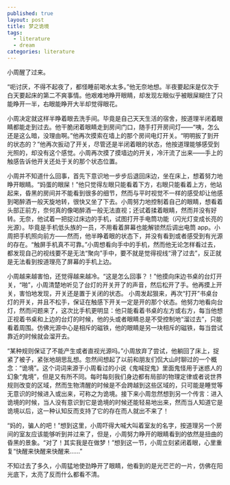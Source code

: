 ```yaml
---
published: true
layout: post
title: 梦之诡境
tags:
  - literature
  - dream
categories: literature
---
```


小周醒了过来。

“呃讨厌，不得不起夜了，都怪睡前喝水太多。”他无奈地想。半夜要起床是仅次于白天要起床的第二不爽事情。他艰难地睁开眼睛，却发现左眼似乎被眼屎糊住了只能睁开一半，右眼能睁开大半却觉得眼花。

小周决定就这样半睁着眼去洗手间。毕竟是自己天天生活的宿舍，按道理半闭着眼睛都能走到过去。他干脆闭着眼睛走到房间门口，随手打开房间灯——“咦，怎么还是这么暗，没理由啊。”他再次摸索在墙上的那个房间电灯开关。“明明扳了到开的状态的？”他再次扳动了开关，尽管还是半闭着眼的状态，他按道理能够感受到光照的，却没有这个感觉。小周再次摸了摸墙边的开关，冷汗流了出来——手上的触感告诉他开关还处于关的那个状态位置。

小周并不知道什么回事，首先下意识地一步步后退回床边，坐在床上，想着努力地睁开眼睛。“妈蛋的眼屎！”他只觉得左眼只能看着下方，右眼只能看着上方，他站起来，昏黑的房间并不能看到很多的细节，然而与平时视觉不一样的感受却让他感到喝醉酒一般天旋地转，很快又坐了下去。小周努力地控制着自己的眼睛，想看着头部正前方，奈何真的像喝醉酒一般无法直视；还试着揉着眼睛，然而并没有好转。无奈，他试着一把捉过床边的手机，试图打开手电筒功能（闪光灯变成长亮的光源）。毕竟是手机低头族的一员，不用看着屏幕也能解锁然后调出电筒 app。小周把手机照向前方——然而，他半睁着眼的状态下，并没有看到或者感受到有光源的存在。“触屏手机真不可靠。”小周想看向手中的手机，然而他无论怎样看过去，都发现自己的视线要不是无法“聚向”手中，要不就是觉得视线“滑了过去”，反正就是无法看到按道理亮了屏幕的手机上边。

小周越来越害怕，还觉得越来越冷。“这是怎么回事？！”他摸向床边书桌的台灯开关，“啪”，小周清楚地听见了台灯的开关开了的声音，然后松开了手。他再摸上开关，害怕地发现，开关还是置于关闭的状态。 小周发起狠来，再次“打开”书桌台灯的开关，并且不松手，保证在触感下开关一定是开的那个状态。他努力地看向台灯，然而问题来了，这次比手机更明显：他只能看着书桌的左方或右方，每当他想正视着书桌和上边的台灯的时候，他的头或者眼睛总是不受控制地“溜过去”，只能看着周围。仿佛光源中心是相斥的磁铁，他的眼睛是另一块相斥的磁铁，每当尝试靠近的时候就会溜开去。

“某种规则保证了不能产生或者直视光源吗。”小周放弃了尝试，他躺回了床上，捉紧了被子，紧张地胡思乱想。忽然间想起了以前和朋友们侃大山时聊过的一个概念：“诡境”。这个词词来源于小周看过的小说《鬼喊捉鬼》里面鬼怪用于迷惑人的幻象“鬼境”，但是又有所不同。每时每刻我们身边都有局部的物理定律或者说世界规则改变的区域，然而生物清醒的时候是不会跨越到这些区域的，只可能是睡觉等无意识的时候进入或出来，可称之为诡境。接下来小周忽然想到另一个传言：进入诡境的时候，当人没有意识到它是诡境的时候还能轻易地出来，然而当人知道它是诡境以后，这一种认知反而支持了它的存在而人就出不来了！

“妈的，骗人的吧！”想到这里，小周吓得大喊大叫着室友的名字，按道理另一个房间的室友应该能够听到并过来了，但是，小周努力睁开的眼睛看到的依然是扭曲的昏黑的景象。“对了！其实我是在做梦！”想到这一节，小周立刻紧闭着眼，心里重复“快醒来快醒来快醒来……”

不知过去了多久，小周猛地使劲睁开了眼睛，他看到的是光芒芒的一片，仿佛在阳光底下，太亮了反而什么都看不清。
